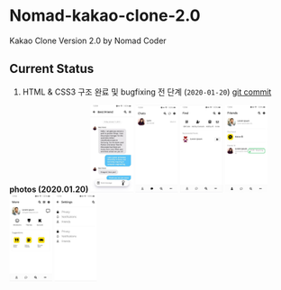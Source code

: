 # Nomad-kakao-clone-2.0

Kakao Clone Version 2.0 by Nomad Coder

## Current Status

1. HTML & CSS3 구조 완료 및 bugfixing 전 단계 (`2020-01-20`)
   [git commit](https://github.com/sokhyg9016/Nomad-kakao-clone-2.0/commit/4f4e244fd3ec278cac8664f6d2ee2beaa27e976e)

**photos (2020.01.20)**
<img src="/Screenshots/2.15/chat.JPG" width="15%"></img>
<img src="/Screenshots/2.15/chats.JPG" width="15%"></img>
<img src="/Screenshots/2.15/find.JPG" width="15%"></img>
<img src="/Screenshots/2.15/friends.JPG" width="15%"></img>
<img src="/Screenshots/2.15/more.JPG" width="15%"></img>
<img src="/Screenshots/2.15/settings.JPG" width="15%"></img>
